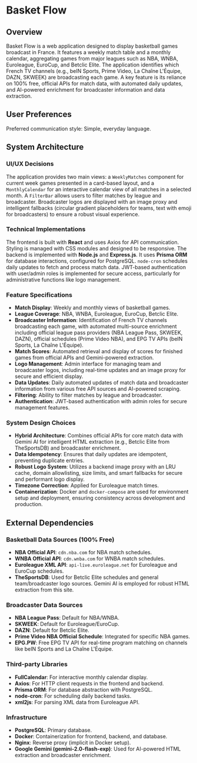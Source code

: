 # Basket Flow

## Overview

Basket Flow is a web application designed to display basketball games broadcast in France. It features a weekly match table and a monthly calendar, aggregating games from major leagues such as NBA, WNBA, Euroleague, EuroCup, and Betclic Elite. The application identifies which French TV channels (e.g., beIN Sports, Prime Video, La Chaîne L'Équipe, DAZN, SKWEEK) are broadcasting each game. A key feature is its reliance on 100% free, official APIs for match data, with automated daily updates, and AI-powered enrichment for broadcaster information and data extraction.

## User Preferences

Preferred communication style: Simple, everyday language.

## System Architecture

### UI/UX Decisions

The application provides two main views: a `WeeklyMatches` component for current week games presented in a card-based layout, and a `MonthlyCalendar` for an interactive calendar view of all matches in a selected month. A `FilterBar` allows users to filter matches by league and broadcaster. Broadcaster logos are displayed with an image proxy and intelligent fallbacks (circular gradient placeholders for teams, text with emoji for broadcasters) to ensure a robust visual experience.

### Technical Implementations

The frontend is built with **React** and uses Axios for API communication. Styling is managed with CSS modules and designed to be responsive. The backend is implemented with **Node.js** and **Express.js**. It uses **Prisma ORM** for database interactions, configured for PostgreSQL. `node-cron` schedules daily updates to fetch and process match data. JWT-based authentication with user/admin roles is implemented for secure access, particularly for administrative functions like logo management.

### Feature Specifications

- **Match Display**: Weekly and monthly views of basketball games.
- **League Coverage**: NBA, WNBA, Euroleague, EuroCup, Betclic Elite.
- **Broadcaster Information**: Identification of French TV channels broadcasting each game, with automated multi-source enrichment including official league pass providers (NBA League Pass, SKWEEK, DAZN), official schedules (Prime Video NBA), and EPG TV APIs (beIN Sports, La Chaîne L'Équipe).
- **Match Scores**: Automated retrieval and display of scores for finished games from official APIs and Gemini-powered extraction.
- **Logo Management**: Admin interface for managing team and broadcaster logos, including real-time updates and an image proxy for secure and efficient display.
- **Data Updates**: Daily automated updates of match data and broadcaster information from various free API sources and AI-powered scraping.
- **Filtering**: Ability to filter matches by league and broadcaster.
- **Authentication**: JWT-based authentication with admin roles for secure management features.

### System Design Choices

- **Hybrid Architecture**: Combines official APIs for core match data with Gemini AI for intelligent HTML extraction (e.g., Betclic Elite from TheSportsDB) and broadcaster enrichment.
- **Data Idempotency**: Ensures that daily updates are idempotent, preventing duplicate entries.
- **Robust Logo System**: Utilizes a backend image proxy with an LRU cache, domain allowlisting, size limits, and smart fallbacks for secure and performant logo display.
- **Timezone Correction**: Applied for Euroleague match times.
- **Containerization**: Docker and `docker-compose` are used for environment setup and deployment, ensuring consistency across development and production.

## External Dependencies

### Basketball Data Sources (100% Free)

-   **NBA Official API**: `cdn.nba.com` for NBA match schedules.
-   **WNBA Official API**: `cdn.wnba.com` for WNBA match schedules.
-   **Euroleague XML API**: `api-live.euroleague.net` for Euroleague and EuroCup schedules.
-   **TheSportsDB**: Used for Betclic Elite schedules and general team/broadcaster logo sources. Gemini AI is employed for robust HTML extraction from this site.

### Broadcaster Data Sources

-   **NBA League Pass**: Default for NBA/WNBA.
-   **SKWEEK**: Default for Euroleague/EuroCup.
-   **DAZN**: Default for Betclic Elite.
-   **Prime Video NBA Official Schedule**: Integrated for specific NBA games.
-   **EPG.PW**: Free EPG TV API for real-time program matching on channels like beIN Sports and La Chaîne L'Équipe.

### Third-party Libraries

-   **FullCalendar**: For interactive monthly calendar display.
-   **Axios**: For HTTP client requests in the frontend and backend.
-   **Prisma ORM**: For database abstraction with PostgreSQL.
-   **node-cron**: For scheduling daily backend tasks.
-   **xml2js**: For parsing XML data from Euroleague API.

### Infrastructure

-   **PostgreSQL**: Primary database.
-   **Docker**: Containerization for frontend, backend, and database.
-   **Nginx**: Reverse proxy (implicit in Docker setup).
-   **Google Gemini (gemini-2.0-flash-exp)**: Used for AI-powered HTML extraction and broadcaster enrichment.
